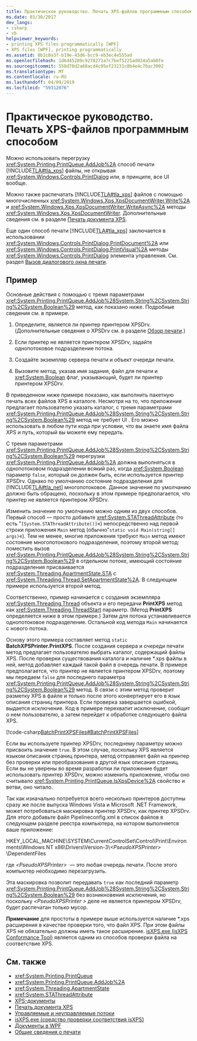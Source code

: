 ```yaml
---
title: Практическое руководство. Печать XPS-файлов программным способом
ms.date: 03/30/2017
dev_langs:
- csharp
- vb
helpviewer_keywords:
- printing XPS files programmatically [WPF]
- XPS files [WPF], printing programmatically
ms.assetid: 0b1c0a3f-b19e-43d6-bcc9-eb3ec4e555ad
ms.openlocfilehash: 1d6d45289c9278271a7c7bef5225ad024a5ab0fe
ms.sourcegitcommit: 558d78d2a68acd4c95ef23231c8b4e4c7bac3902
ms.translationtype: MT
ms.contentlocale: ru-RU
ms.lasthandoff: 04/09/2019
ms.locfileid: "59312076"
---
```

# <a name="how-to-programmatically-print-xps-files"></a>Практическое руководство. Печать XPS-файлов программным способом
Можно использовать перегрузку <xref:System.Printing.PrintQueue.AddJob%2A> способ печати [!INCLUDE[TLA#tla_xps](../../../../includes/tlasharptla-xps-md.md)] файлы, не открывая <xref:System.Windows.Controls.PrintDialog> или, в принципе, все UI  вообще.  
  
 Можно также распечатать [!INCLUDE[TLA#tla_xps](../../../../includes/tlasharptla-xps-md.md)] файлов с помощью многочисленных <xref:System.Windows.Xps.XpsDocumentWriter.Write%2A> и <xref:System.Windows.Xps.XpsDocumentWriter.WriteAsync%2A> методы <xref:System.Windows.Xps.XpsDocumentWriter>. Дополнительные сведения см. в разделе [Печать документа XPS](https://docs.microsoft.com/previous-versions/dotnet/netframework-3.5/ms771525(v=vs.90)).  
  
 Еще один способ печати [!INCLUDE[TLA#tla_xps](../../../../includes/tlasharptla-xps-md.md)] заключается в использовании <xref:System.Windows.Controls.PrintDialog.PrintDocument%2A> или <xref:System.Windows.Controls.PrintDialog.PrintVisual%2A> методы <xref:System.Windows.Controls.PrintDialog> элемента управления. См. раздел [Вызов диалогового окна печати](how-to-invoke-a-print-dialog.md).  
  
## <a name="example"></a>Пример  
 Основные действия с помощью с тремя параметрами <xref:System.Printing.PrintQueue.AddJob%28System.String%2CSystem.String%2CSystem.Boolean%29> метод, как показано ниже. Подробные сведения см. в примере.  
  
1. Определите, является ли принтер принтером XPSDrv. (Дополнительные сведения о XPSDrv см. в разделе [Обзор печати](printing-overview.md).)  
  
2. Если принтер не является принтером XPSDrv, задайте однопотоковое подразделение потока.  
  
3. Создайте экземпляр сервера печати и объект очереди печати.  
  
4. Вызовите метод, указав имя задания, файл для печати и <xref:System.Boolean> флаг, указывающий, будет ли принтер принтером XPSDrv.  
  
 В приведенном ниже примере показано, как выполнить пакетную печать всех файлов XPS в каталоге. Несмотря на то, что приложение предлагает пользователю указать каталог, с тремя параметрами <xref:System.Printing.PrintQueue.AddJob%28System.String%2CSystem.String%2CSystem.Boolean%29> метод не требует UI . Его можно использовать в любом пути кода при условии, что вы знаете имя файла XPS и путь, который вы можете ему передать.  
  
 С тремя параметрами <xref:System.Printing.PrintQueue.AddJob%28System.String%2CSystem.String%2CSystem.Boolean%29> перегрузки <xref:System.Printing.PrintQueue.AddJob%2A> должна выполняться в однопотоковом подразделении всякий раз, когда <xref:System.Boolean> параметр `false`, который он должен быть, если используется принтер XPSDrv. Однако по умолчанию состояние подразделения для [!INCLUDE[TLA#tla_net](../../../../includes/tlasharptla-net-md.md)] многопотоковое. Данное значение по умолчанию должно быть обращено, поскольку в этом примере предполагается, что принтер не является принтером XPSDrv.  
  
 Изменить значение по умолчанию можно одним из двух способов. Первый способ — просто добавьте <xref:System.STAThreadAttribute> (то есть "`[System.STAThreadAttribute()]`«) непосредственно над первой строки приложения `Main` метод (обычно"`static void Main(string[] args)`«). Тем не менее, многие приложения требуют `Main` метод имеют состояние многопотокового подразделения, поэтому второй метод: поместить вызов <xref:System.Printing.PrintQueue.AddJob%28System.String%2CSystem.String%2CSystem.Boolean%29> в отдельном потоке, имеющий состояние подразделения присваивается <xref:System.Threading.ApartmentState.STA> с <xref:System.Threading.Thread.SetApartmentState%2A>. В следующем примере используется второй метод.  
  
 Соответственно, пример начинается с создания экземпляра <xref:System.Threading.Thread> объекта и его передачи **PrintXPS** метод как <xref:System.Threading.ThreadStart> параметр. (Метод **PrintXPS** определяется ниже в этом примере.) Затем для потока устанавливается однопотоковое подразделение. Остальной код метода `Main` начинается с нового потока.  
  
 Основу этого примера составляет метод `static` **BatchXPSPrinter.PrintXPS**. После создания сервера и очереди печати метод предлагает пользователю выбрать каталог, содержащий файлы XPS. После проверки существования каталога и наличие \*.xps файлы в ней, метод добавляет каждый такой файл в очередь печати. В примере предполагается, что принтер не является принтером XPSDrv, поэтому мы передаем `false` для последнего параметра <xref:System.Printing.PrintQueue.AddJob%28System.String%2CSystem.String%2CSystem.Boolean%29> метод. В связи с этим метод проверит разметку XPS в файле и только после этого конвертирует его в язык описания страниц принтера. Если проверка завершается ошибкой, выдается исключение. Код в примере перехватит исключение, сообщит о нем пользователю, а затем перейдет к обработке следующего файла XPS.  
  
 [!code-csharp[BatchPrintXPSFiles#BatchPrintXPSFiles](~/samples/snippets/csharp/VS_Snippets_Wpf/BatchPrintXPSFiles/CSharp/Program.cs#batchprintxpsfiles)]
   
  
 Если вы используете принтер XPSDrv, последнему параметру можно присвоить значение `true`. В этом случае, поскольку XPS является языком описания страниц принтера, метод отправляет файл на принтер без проверки или преобразования в другой язык описания страниц. Если вы не уверены во время разработки ли приложение будет использовать принтер XPSDrv, можно изменить приложение, чтобы оно считывало <xref:System.Printing.PrintQueue.IsXpsDevice%2A> свойство и ветви, оно читало.  
  
 Так как изначально потребуется всего несколько принтеров доступны сразу же после выпуска Windows Vista и Microsoft .NET Framework, может потребоваться маскировка принтер XPSDrv, как принтер XPSDrv. Для этого добавьте файл Pipelineconfig.xml в список файлов в следующем разделе реестра компьютера, на котором выполняется ваше приложение:  
  
 HKEY_LOCAL_MACHINE\SYSTEM\CurrentControlSet\Control\Print\Environments\Windows NT x86\Drivers\Version-3\\*\<PseudoXPSPrinter>* \DependentFiles  
  
 где  *\<PseudoXPSPrinter>*  — это любая очередь печати. После этого компьютер необходимо перезагрузить.  
  
 Эта маскировка позволит передавать `true` как последний параметр <xref:System.Printing.PrintQueue.AddJob%28System.String%2CSystem.String%2CSystem.Boolean%29> без возникновения исключения, но поскольку  *\<PseudoXPSPrinter >* деле не является принтером XPSDrv, будет распечатан только мусор.  
  
 **Примечание** для простоты в примере выше используется наличие \*.xps расширения в качестве проверки того, что файл XPS. При этом файлы XPS не обязательно должны иметь такое расширение. [isXPS.exe (isXPS Conformance Tool)](https://docs.microsoft.com/previous-versions/dotnet/netframework-4.0/aa348104(v=vs.100)) является одним из способов проверки файла на соответствие XPS.  
  
## <a name="see-also"></a>См. также

- <xref:System.Printing.PrintQueue>
- <xref:System.Printing.PrintQueue.AddJob%2A>
- <xref:System.Threading.ApartmentState>
- <xref:System.STAThreadAttribute>
- [XPS-документы](/windows/desktop/printdocs/documents)
- [Печать документа XPS](https://docs.microsoft.com/previous-versions/dotnet/netframework-3.5/ms771525(v=vs.90))
- [Управляемые и неуправляемые потоки](https://docs.microsoft.com/previous-versions/dotnet/netframework-4.0/5s8ee185(v=vs.100))
- [isXPS.exe (средство проверки соответствия isXPS)](https://docs.microsoft.com/previous-versions/dotnet/netframework-4.0/aa348104(v=vs.100))
- [Документы в WPF](documents-in-wpf.md)
- [Общие сведения о печати](printing-overview.md)
